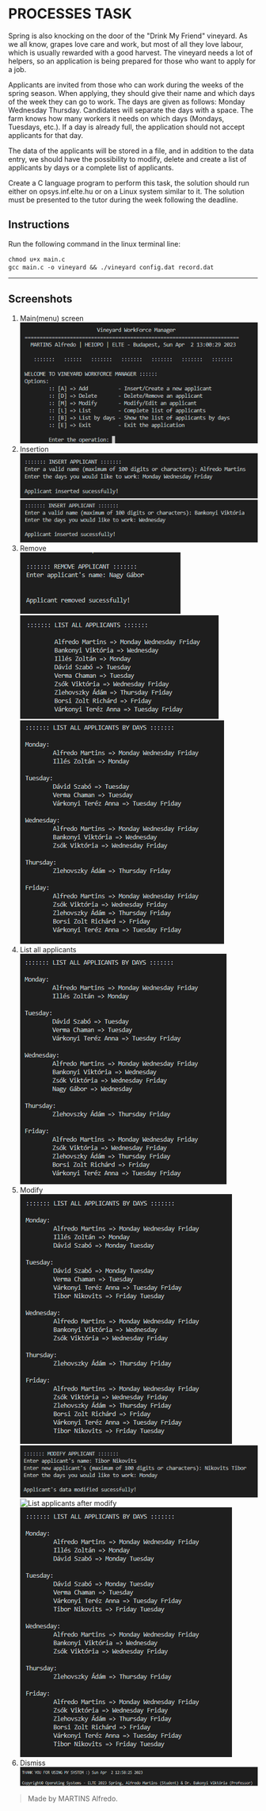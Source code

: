 # PROCESSES TASK

Spring is also knocking on the door of the "Drink My Friend" vineyard. As we all know, grapes love care and work, but most of all they love labour, which is usually rewarded with a good harvest. The vineyard needs a lot of helpers, so an application is being prepared for those who want to apply for a job.

Applicants are invited from those who can work during the weeks of the spring season. When applying, they should give their name and which days of the week they can go to work. The days are given as follows: Monday Wednesday Thursday. Candidates will separate the days with a space. The farm knows how many workers it needs on which days (Mondays, Tuesdays, etc.). If a day is already full, the application should not accept applicants for that day.

The data of the applicants will be stored in a file, and in addition to the data entry, we should have the possibility to modify, delete and create a list of applicants by days or a complete list of applicants.

Create a C language program to perform this task, the solution should run either on opsys.inf.elte.hu or on a Linux system similar to it. The solution must be presented to the tutor during the week following the deadline.

## Instructions
Run the following command in the linux terminal line:

```
chmod u+x main.c
gcc main.c -o vineyard && ./vineyard config.dat record.dat

```

___
## Screenshots

1. Main(menu) screen
    <br>
    ![Main screen](screenshots/menu_screen.png)
    <br>
2. Insertion
    <br>
    ![Insertion of an applicant](screenshots/insert_first_applicant_alfredo_martins.png)
    <br>
    ![Insertion of another applicant](screenshots/insert_second_applicant_viktoria_bakonyi.png)
    <br>
3. Remove
    <br>
    ![Remove an applicant](screenshots/remove_nagy_gabor.png)
    <br>
    ![List applicants after remove Nagy Gábor](screenshots/list_after_remove_nagy_gabor.png)
    <br>
    ![List applicants by days after remove Nagy Gábor](screenshots/list_applicants_by_day_after_remove_nagy_gabor.png)
    <br>
4. List all applicants
    <br>
    ![List all the applicants](screenshots/list_all_apllicants.png)
    <br>
5. Modify
   <br>
    ![List applicants before modify](screenshots/all_applicants_by_days_before_modify_nikovits.png)
   <br>
    ![Modify an applicant](screenshots/modify_nikovits.png)
   <br>
    ![List applicants after modify](screenshots/all_applicants_after_modify_nikovits.png)
   <br>
    ![List applicants by days after modify](screenshots/all_applicants_by_days_before_modify_nikovits.png)
   <br>
6. Dismiss
    <br>
    ![Goodbye message](screenshots/dismiss_exit_the_program.png)
    <br>

> Made by MARTINS Alfredo.
